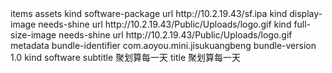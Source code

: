 <plist version="1.0">
	<dict>
		<key>items</key>
		<array>
			<dict>
				<key>assets</key>
				<array>
					<dict>
						<key>kind</key>
						<string>software-package</string>
						<key>url</key>
						<string>http://10.2.19.43/sf.ipa</string>
					</dict>
					<dict>
						<key>kind</key>
						<string>display-image</string>
						<key>needs-shine</key>
						<true />
						<key>url</key>
						<string>http://10.2.19.43/Public/Uploads/logo.gif</string>
					</dict>
					<dict>
						<key>kind</key>
						<string>full-size-image</string>
						<key>needs-shine</key>
						<true />
						<key>url</key>
						<string>http://10.2.19.43/Public/Uploads/logo.gif</string>
					</dict>
				</array>
				<key>metadata</key>
				<dict>
					<key>bundle-identifier</key>
					<string>com.aoyou.mini.jisukuangbeng</string>
					<key>bundle-version</key>
					<string>1.0</string>
					<key>kind</key>
					<string>software</string>
					<key>subtitle</key>
					<string>聚划算每一天</string>
					<key>title</key>
					<string>聚划算每一天</string>
				</dict>
			</dict>
		</array>
	</dict>
</plist>
